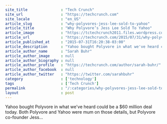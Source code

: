 ```yaml
---
site_title               : "Tech Crunch"
site_url                 : "https://techcrunch.com"
site_locale              : "en_US"
article_slug             : "why-polyvores-jess-lee-sold-to-yahoo"
article_title            : "Why Polyvore’s Jess Lee Sold To Yahoo"
article_image            : "https://tctechcrunch2011.files.wordpress.com/2015/07/5957624393_19362daf23_b.jpg?w=764&h=400&crop=1"
article_url              : "https://techcrunch.com/2015/07/31/why-polyvores-jess-lee-sold-to-yahoo/"
article_published_at     : "2015-07-31T16:20:38-03:00"
article_description      : "Yahoo bought Polyvore in what we've heard could be a $60 million deal today. Both Polyvore and Yahoo were mum on those details, but Polyvore co-founder Jess..."
article_author_name      : "Sarah Buhr"
article_author_image     : null
article_author_biography : null
article_author_profile   : "https://techcrunch.com/author/sarah-buhr/"
article_author_facebook  : null
article_author_twitter   : "https://twitter.com/sarahbuhr"
category                 : ['technology']
tags                     : ['Tech Crunch']
permalink                : "/:categories/why-polyvores-jess-lee-sold-to-yahoo/"
layout                   : post
---
```


Yahoo bought Polyvore in what we've heard could be a $60 million deal today. Both Polyvore and Yahoo were mum on those details, but Polyvore co-founder Jess...
